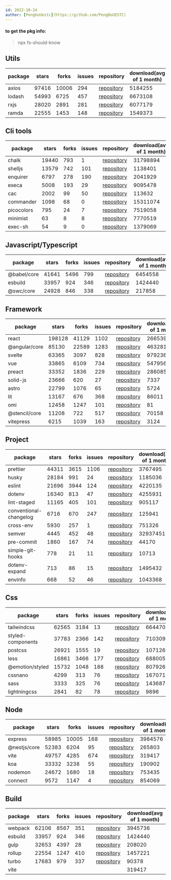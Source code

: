 ```yaml
---
id: 2022-10-24
author: [PengboUestc](https://github.com/PengBoUESTC)
---
```



  #### to get the pkg info: 
  > npx fs-should-know
## Utils
| package | stars | forks | issues | repository                                      | download(avg of 1 month) |
| ------- | ----- | ----- | ------ | ----------------------------------------------- | ------------------------ |
| axios   | 97416 | 10006 | 294    | [repository](https://github.com/axios/axios)    | 5184255                  |
| lodash  | 54993 | 6725  | 457    | [repository](https://github.com/lodash/lodash)  | 6673108                  |
| rxjs    | 28020 | 2891  | 281    | [repository](https://github.com/ReactiveX/rxjs) | 6077179                  |
| ramda   | 22555 | 1453  | 148    | [repository](https://github.com/ramda/ramda)    | 1549373                  |
## Cli tools
| package    | stars | forks | issues | repository                                                 | download(avg of 1 month) |
| ---------- | ----- | ----- | ------ | ---------------------------------------------------------- | ------------------------ |
| chalk      | 19440 | 793   | 1      | [repository](https://github.com/chalk/chalk)               | 31798894                 |
| shelljs    | 13579 | 742   | 101    | [repository](https://github.com/shelljs/shelljs)           | 1138401                  |
| enquirer   | 6797  | 278   | 190    | [repository](https://github.com/enquirer/enquirer)         | 2041929                  |
| execa      | 5008  | 193   | 29     | [repository](https://github.com/sindresorhus/execa)        | 9095478                  |
| cac        | 2002  | 99    | 50     | [repository](https://github.com/cacjs/cac)                 | 113632                   |
| commander  | 1098  | 68    | 0      | [repository](https://github.com/tj/commander)              | 15311074                 |
| picocolors | 795   | 24    | 7      | [repository](https://github.com/alexeyraspopov/picocolors) | 7519058                  |
| minimist   | 63    | 8     | 8      | [repository](https://github.com/minimistjs/minimist)       | 7770519                  |
| exec-sh    | 54    | 9     | 0      | [repository](https://github.com/tsertkov/exec-sh)          | 1379069                  |
## Javascript/Typescript
| package     | stars | forks | issues | repository                                       | download(avg of 1 month) |
| ----------- | ----- | ----- | ------ | ------------------------------------------------ | ------------------------ |
| @babel/core | 41641 | 5496  | 799    | [repository](https://github.com/babel/babel)     | 6454558                  |
| esbuild     | 33957 | 924   | 346    | [repository](https://github.com/evanw/esbuild)   | 1424440                  |
| @swc/core   | 24928 | 846   | 338    | [repository](https://github.com/swc-project/swc) | 217858                   |
## Framework
| package       | stars  | forks | issues | repository                                          | download(avg of 1 month) |
| ------------- | ------ | ----- | ------ | --------------------------------------------------- | ------------------------ |
| react         | 198128 | 41129 | 1102   | [repository](https://github.com/facebook/react)     | 2665399                  |
| @angular/core | 85130  | 22589 | 1283   | [repository](https://github.com/angular/angular)    | 463281                   |
| svelte        | 63365  | 3097  | 828    | [repository](https://github.com/sveltejs/svelte)    | 979236                   |
| vue           | 33865  | 6109  | 734    | [repository](https://github.com/vuejs/core)         | 547956                   |
| preact        | 33352  | 1836  | 229    | [repository](https://github.com/preactjs/preact)    | 286085                   |
| solid-js      | 23666  | 620   | 27     | [repository](https://github.com/solidjs/solid)      | 7337                     |
| astro         | 22799  | 1076  | 65     | [repository](https://github.com/withastro/astro)    | 5724                     |
| lit           | 13167  | 676   | 368    | [repository](https://github.com/lit/lit)            | 86011                    |
| omi           | 12458  | 1247  | 101    | [repository](https://github.com/Tencent/omi)        | 81                       |
| @stencil/core | 11208  | 722   | 517    | [repository](https://github.com/ionic-team/stencil) | 70158                    |
| vitepress     | 6215   | 1039  | 163    | [repository](https://github.com/vuejs/vitepress)    | 3124                     |
## Project
| package                | stars | forks | issues | repository                                                                     | download(avg of 1 month) |
| ---------------------- | ----- | ----- | ------ | ------------------------------------------------------------------------------ | ------------------------ |
| prettier               | 44311 | 3615  | 1106   | [repository](https://github.com/prettier/prettier)                             | 3767495                  |
| husky                  | 28184 | 991   | 24     | [repository](https://github.com/typicode/husky)                                | 1185036                  |
| eslint                 | 21696 | 3944  | 124    | [repository](https://github.com/eslint/eslint)                                 | 4220135                  |
| dotenv                 | 16340 | 813   | 47     | [repository](https://github.com/motdotla/dotenv)                               | 4255931                  |
| lint-staged            | 11165 | 405   | 101    | [repository](https://github.com/okonet/lint-staged)                            | 905117                   |
| conventional-changelog | 6716  | 670   | 247    | [repository](https://github.com/conventional-changelog/conventional-changelog) | 125941                   |
| cross-env              | 5930  | 257   | 1      | [repository](https://github.com/kentcdodds/cross-env)                          | 751326                   |
| semver                 | 4445  | 452   | 48     | [repository](https://github.com/npm/node-semver)                               | 32937451                 |
| pre-commit             | 1860  | 167   | 74     | [repository](https://github.com/observing/pre-commit)                          | 44170                    |
| simple-git-hooks       | 778   | 21    | 11     | [repository](https://github.com/toplenboren/simple-git-hooks)                  | 10713                    |
| dotenv-expand          | 713   | 86    | 15     | [repository](https://github.com/motdotla/dotenv-expand)                        | 1495432                  |
| envinfo                | 668   | 52    | 46     | [repository](https://github.com/tabrindle/envinfo)                             | 1043368                  |
## Css
| package           | stars | forks | issues | repository                                                           | download(avg of 1 month) |
| ----------------- | ----- | ----- | ------ | -------------------------------------------------------------------- | ------------------------ |
| tailwindcss       | 62565 | 3184  | 13     | [repository](https://github.com/tailwindlabs/tailwindcss)            | 664470                   |
| styled-components | 37783 | 2366  | 142    | [repository](https://github.com/styled-components/styled-components) | 710309                   |
| postcss           | 26921 | 1555  | 19     | [repository](https://github.com/postcss/postcss)                     | 10712694                 |
| less              | 16861 | 3466  | 177    | [repository](https://github.com/less/less.js)                        | 688005                   |
| @emotion/styled   | 15732 | 1048  | 188    | [repository](https://github.com/emotion-js/emotion)                  | 807926                   |
| cssnano           | 4299  | 313   | 76     | [repository](https://github.com/cssnano/cssnano)                     | 1670717                  |
| sass              | 3333  | 325   | 76     | [repository](https://github.com/sass/dart-sass)                      | 1436872                  |
| lightningcss      | 2841  | 82    | 78     | [repository](https://github.com/parcel-bundler/lightningcss)         | 9896                     |
##  Node
| package      | stars | forks | issues | repository                                          | download(avg of 1 month) |
| ------------ | ----- | ----- | ------ | --------------------------------------------------- | ------------------------ |
| express      | 58985 | 10005 | 168    | [repository](https://github.com/expressjs/express)  | 3984576                  |
| @nestjs/core | 52383 | 6204  | 95     | [repository](https://github.com/nestjs/nest)        | 265803                   |
| vite         | 49757 | 4285  | 674    | [repository](https://github.com/vitejs/vite)        | 319417                   |
| koa          | 33332 | 3238  | 55     | [repository](https://github.com/koajs/koa)          | 190902                   |
| nodemon      | 24672 | 1680  | 18     | [repository](https://github.com/remy/nodemon)       | 753435                   |
| connect      | 9572  | 1147  | 4      | [repository](https://github.com/senchalabs/connect) | 854069                   |
## Build
| package | stars | forks | issues | repository                                       | download(avg of 1 month) |
| ------- | ----- | ----- | ------ | ------------------------------------------------ | ------------------------ |
| webpack | 62106 | 8567  | 351    | [repository](https://github.com/webpack/webpack) | 3945736                  |
| esbuild | 33957 | 924   | 346    | [repository](https://github.com/evanw/esbuild)   | 1424440                  |
| gulp    | 32653 | 4397  | 28     | [repository](https://github.com/gulpjs/gulp)     | 208020                   |
| rollup  | 22554 | 1247  | 410    | [repository](https://github.com/rollup/rollup)   | 1457221                  |
| turbo   | 17683 | 979   | 337    | [repository](https://github.com/vercel/turbo)    | 90378                    |
| vite    |       |       |        |                                                  | 319417                   |

